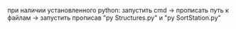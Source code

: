 при наличии установленного python: запустить cmd -> прописать путь к файлам -> запустить прописав "py Structures.py" и "py SortStation.py"
